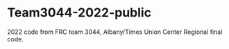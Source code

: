 # Team3044-2022-public

2022 code from FRC team 3044, Albany/Times Union Center Regional final code.
